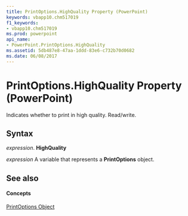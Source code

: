 ```yaml
---
title: PrintOptions.HighQuality Property (PowerPoint)
keywords: vbapp10.chm517019
f1_keywords:
- vbapp10.chm517019
ms.prod: powerpoint
api_name:
- PowerPoint.PrintOptions.HighQuality
ms.assetid: 5db487e8-47aa-1ddd-83e6-c732b70d0682
ms.date: 06/08/2017
---
```



# PrintOptions.HighQuality Property (PowerPoint)

Indicates whether to print in high quality. Read/write.


## Syntax

 _expression_. **HighQuality**

 _expression_ A variable that represents a **PrintOptions** object.


## See also


#### Concepts


[PrintOptions Object](printoptions-object-powerpoint.md)

